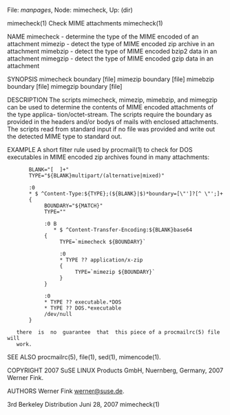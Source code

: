 File: *manpages*,  Node: mimecheck,  Up: (dir)

mimecheck(1)                Check MIME attachments                mimecheck(1)



NAME
       mimecheck - determine the type of the MIME encoded of an attachment
       mimezip - detect the type of MIME encoded zip archive in an attachment
       mimebzip - detect the type of MIME encoded bzip2 data in an attachment
       mimegzip - detect the type of MIME encoded gzip data in an attachment

SYNOPSIS
       mimecheck boundary [file]
       mimezip boundary [file]
       mimebzip boundary [file]
       mimegzip boundary [file]

DESCRIPTION
       The  scripts  mimecheck, mimezip, mimebzip, and mimegzip can be used to
       determine the contents of MIME encoded attachments of the type applica-
       tion/octet-stream.  The scripts require the boundary as provided in the
       headers and/or bodys of mails with enclosed attachments.   The  scripts
       read  from  standard  input  if  no file was provided and write out the
       detected MIME type to standard out.

EXAMPLE
       A short filter rule used by procmail(1) to check for DOS executables in
       MIME encoded zip archives found in many attachments:

           BLANK="[  ]+"
           TYPE="${BLANK}multipart/(alternative|mixed)"

           :0
           * $ ^Content-Type:${TYPE};(${BLANK}|$)*boundary=[\"']?[^ \"';]+
           {
                BOUNDARY="${MATCH}"
                TYPE=""

                :0 B
                   * $ ^Content-Transfer-Encoding:${BLANK}base64
                {
                     TYPE=`mimecheck ${BOUNDARY}`

                     :0
                     * TYPE ?? application/x-zip
                     {
                          TYPE=`mimezip ${BOUNDARY}`
                     }
                }

                :0
                * TYPE ?? executable.*DOS
                * TYPE ?? DOS.*executable
                /dev/null
           }

       there  is  no  guarantee  that  this piece of a procmailrc(5) file will
       work.

SEE ALSO
       procmailrc(5), file(1), sed(1), mimencode(1).

COPYRIGHT
       2007 SuSE LINUX Products GmbH, Nuernberg, Germany,
       2007 Werner Fink.

AUTHORS
       Werner Fink <werner@suse.de>.



3rd Berkeley Distribution        Juni 28, 2007                    mimecheck(1)

